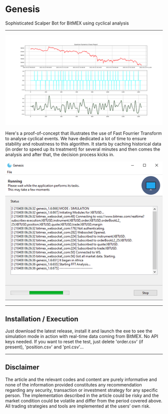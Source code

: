 # Genesis
Sophisticated Scalper Bot for BitMEX using cyclical analysis

------------------------------------

<p align="center">
  <img width="640" src="FFT_5.png">
</p>

Here's a proof-of-concept that illustrates the use of Fast Fourrier Transform to analyse cyclical events. We have dedicated a lot of time to ensure stability and robustness to this algorithm. It starts by caching historical data (in order to speed up its treatment) for several minutes and then comes the analysis and after that, the decision process kicks in.

<p align="center">
  <img width="640" src="Interface_2.png">
</p>

------------------------------------

## Installation / Execution

Just download the latest release, install it and launch the exe to see the simulation mode in action with real-time data coming from BitMEX. No API keys needed. If you want to reset the test, just delete 'order.csv' (if present), 'position.csv' and 'pnl.csv'...

------------------------------------

## Disclaimer
The article and the relevant codes and content are purely informative and none of the information provided constitutes any recommendation regarding any security, transaction or investment strategy for any specific person. The implementation described in the article could be risky and the market condition could be volatile and differ from the period covered above. All trading strategies and tools are implemented at the users’ own risk.

